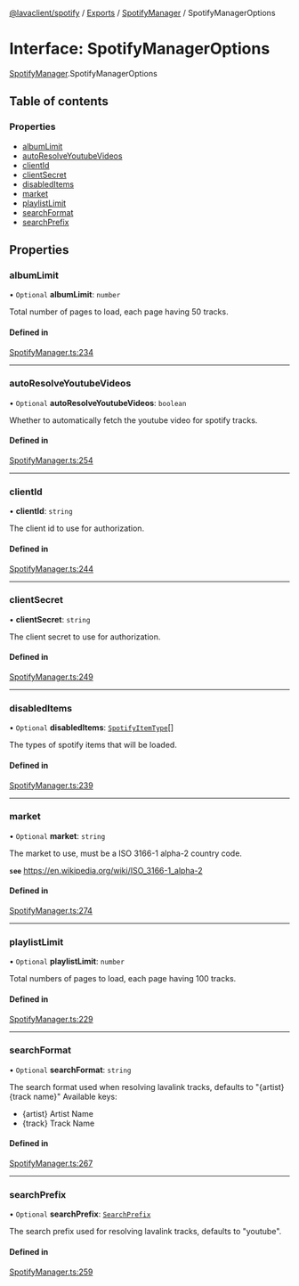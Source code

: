 [@lavaclient/spotify](../README.md) / [Exports](../modules.md) / [SpotifyManager](../modules/spotifymanager.md) / SpotifyManagerOptions

# Interface: SpotifyManagerOptions

[SpotifyManager](../modules/spotifymanager.md).SpotifyManagerOptions

## Table of contents

### Properties

- [albumLimit](spotifymanager.spotifymanageroptions.md#albumlimit)
- [autoResolveYoutubeVideos](spotifymanager.spotifymanageroptions.md#autoresolveyoutubevideos)
- [clientId](spotifymanager.spotifymanageroptions.md#clientid)
- [clientSecret](spotifymanager.spotifymanageroptions.md#clientsecret)
- [disabledItems](spotifymanager.spotifymanageroptions.md#disableditems)
- [market](spotifymanager.spotifymanageroptions.md#market)
- [playlistLimit](spotifymanager.spotifymanageroptions.md#playlistlimit)
- [searchFormat](spotifymanager.spotifymanageroptions.md#searchformat)
- [searchPrefix](spotifymanager.spotifymanageroptions.md#searchprefix)

## Properties

### albumLimit

• `Optional` **albumLimit**: `number`

Total number of pages to load, each page having 50 tracks.

#### Defined in

[SpotifyManager.ts:234](https://github.com/Lavaclient/plugins/blob/9c6d497/packages/spotify/src/SpotifyManager.ts#L234)

___

### autoResolveYoutubeVideos

• `Optional` **autoResolveYoutubeVideos**: `boolean`

Whether to automatically fetch the youtube video for spotify tracks.

#### Defined in

[SpotifyManager.ts:254](https://github.com/Lavaclient/plugins/blob/9c6d497/packages/spotify/src/SpotifyManager.ts#L254)

___

### clientId

• **clientId**: `string`

The client id to use for authorization.

#### Defined in

[SpotifyManager.ts:244](https://github.com/Lavaclient/plugins/blob/9c6d497/packages/spotify/src/SpotifyManager.ts#L244)

___

### clientSecret

• **clientSecret**: `string`

The client secret to use for authorization.

#### Defined in

[SpotifyManager.ts:249](https://github.com/Lavaclient/plugins/blob/9c6d497/packages/spotify/src/SpotifyManager.ts#L249)

___

### disabledItems

• `Optional` **disabledItems**: [`SpotifyItemType`](../enums/abstract_spotifyitem.spotifyitemtype.md)[]

The types of spotify items that will be loaded.

#### Defined in

[SpotifyManager.ts:239](https://github.com/Lavaclient/plugins/blob/9c6d497/packages/spotify/src/SpotifyManager.ts#L239)

___

### market

• `Optional` **market**: `string`

The market to use, must be a ISO 3166-1 alpha-2 country code.

**`see`** https://en.wikipedia.org/wiki/ISO_3166-1_alpha-2

#### Defined in

[SpotifyManager.ts:274](https://github.com/Lavaclient/plugins/blob/9c6d497/packages/spotify/src/SpotifyManager.ts#L274)

___

### playlistLimit

• `Optional` **playlistLimit**: `number`

Total numbers of pages to load, each page having 100 tracks.

#### Defined in

[SpotifyManager.ts:229](https://github.com/Lavaclient/plugins/blob/9c6d497/packages/spotify/src/SpotifyManager.ts#L229)

___

### searchFormat

• `Optional` **searchFormat**: `string`

The search format used when resolving lavalink tracks, defaults to "{artist} {track name}"
Available keys:
- {artist} Artist Name
- {track} Track Name

#### Defined in

[SpotifyManager.ts:267](https://github.com/Lavaclient/plugins/blob/9c6d497/packages/spotify/src/SpotifyManager.ts#L267)

___

### searchPrefix

• `Optional` **searchPrefix**: [`SearchPrefix`](../modules/spotifymanager.md#searchprefix)

The search prefix used for resolving lavalink tracks, defaults to "youtube".

#### Defined in

[SpotifyManager.ts:259](https://github.com/Lavaclient/plugins/blob/9c6d497/packages/spotify/src/SpotifyManager.ts#L259)
